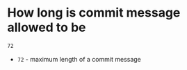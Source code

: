 # How long is commit message allowed to be

```bash
72
```

- `72` - maximum length of a commit message


